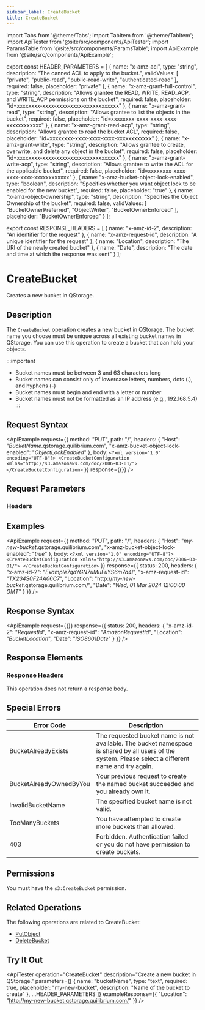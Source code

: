```yaml
---
sidebar_label: CreateBucket
title: CreateBucket
---
```


import Tabs from '@theme/Tabs';
import TabItem from '@theme/TabItem';
import ApiTester from '@site/src/components/ApiTester';
import ParamsTable from '@site/src/components/ParamsTable';
import ApiExample from '@site/src/components/ApiExample';

export const HEADER_PARAMETERS = [
  {
    name: "x-amz-acl",
    type: "string",
    description: "The canned ACL to apply to the bucket.",
    validValues: [
      "private",
      "public-read",
      "public-read-write",
      "authenticated-read"
    ],
    required: false,
    placeholder: "private"
  },
  {
    name: "x-amz-grant-full-control",
    type: "string",
    description: "Allows grantee the READ, WRITE, READ_ACP, and WRITE_ACP permissions on the bucket",
    required: false,
    placeholder: "id=xxxxxxxx-xxxx-xxxx-xxxx-xxxxxxxxxxxx"
  },
  {
    name: "x-amz-grant-read",
    type: "string",
    description: "Allows grantee to list the objects in the bucket",
    required: false,
    placeholder: "id=xxxxxxxx-xxxx-xxxx-xxxx-xxxxxxxxxxxx"
  },
  {
    name: "x-amz-grant-read-acp",
    type: "string",
    description: "Allows grantee to read the bucket ACL",
    required: false,
    placeholder: "id=xxxxxxxx-xxxx-xxxx-xxxx-xxxxxxxxxxxx"
  },
  {
    name: "x-amz-grant-write",
    type: "string",
    description: "Allows grantee to create, overwrite, and delete any object in the bucket",
    required: false,
    placeholder: "id=xxxxxxxx-xxxx-xxxx-xxxx-xxxxxxxxxxxx"
  },
  {
    name: "x-amz-grant-write-acp",
    type: "string",
    description: "Allows grantee to write the ACL for the applicable bucket",
    required: false,
    placeholder: "id=xxxxxxxx-xxxx-xxxx-xxxx-xxxxxxxxxxxx"
  },
  {
    name: "x-amz-bucket-object-lock-enabled",
    type: "boolean",
    description: "Specifies whether you want object lock to be enabled for the new bucket",
    required: false,
    placeholder: "true"
  },
  {
    name: "x-amz-object-ownership",
    type: "string",
    description: "Specifies the Object Ownership of the bucket",
    required: false,
    validValues: [
      "BucketOwnerPreferred",
      "ObjectWriter",
      "BucketOwnerEnforced"
    ],
    placeholder: "BucketOwnerEnforced"
  }
];

export const RESPONSE_HEADERS = [
  {
    name: "x-amz-id-2",
    description: "An identifier for the request"
  },
  {
    name: "x-amz-request-id",
    description: "A unique identifier for the request"
  },
  {
    name: "Location",
    description: "The URI of the newly created bucket"
  },
  {
    name: "Date",
    description: "The date and time at which the response was sent"
  }
];

# CreateBucket

Creates a new bucket in QStorage.

## Description

The `CreateBucket` operation creates a new bucket in QStorage. The bucket name you choose must be unique across all existing bucket names in QStorage. You can use this operation to create a bucket that can hold your objects.

:::important
- Bucket names must be between 3 and 63 characters long
- Bucket names can consist only of lowercase letters, numbers, dots (.), and hyphens (-)
- Bucket names must begin and end with a letter or number
- Bucket names must not be formatted as an IP address (e.g., 192.168.5.4)
:::

## Request Syntax

<ApiExample
  request={{
    method: "PUT",
    path: "/",
    headers: {
      "Host": "_BucketName_.qstorage.quilibrium.com",
      "x-amz-bucket-object-lock-enabled": "_ObjectLockEnabled_"
    },
    body: `<?xml version="1.0" encoding="UTF-8"?>
<CreateBucketConfiguration xmlns="http://s3.amazonaws.com/doc/2006-03-01/">
</CreateBucketConfiguration>`
  }}
  response={{}}
/>

## Request Parameters

### Headers

<ParamsTable parameters={HEADER_PARAMETERS} />

## Examples

<ApiExample
  request={{
    method: "PUT",
    path: "/",
    headers: {
      "Host": "_my-new-bucket_.qstorage.quilibrium.com",
      "x-amz-bucket-object-lock-enabled": "_true_"
    },
    body: `<?xml version="1.0" encoding="UTF-8"?>
<CreateBucketConfiguration xmlns="http://s3.amazonaws.com/doc/2006-03-01/">
</CreateBucketConfiguration>`
  }}
  response={{
    status: 200,
    headers: {
      "x-amz-id-2": "_Example7qoYGN7uMuFuYS6m7a4l_",
      "x-amz-request-id": "_TX234S0F24A06C7_",
      "Location": "http://_my-new-bucket_.qstorage.quilibrium.com/",
      "Date": "_Wed, 01 Mar 2024 12:00:00 GMT_"
    }
  }}
/>

## Response Syntax

<ApiExample
  request={{}}
  response={{
    status: 200,
    headers: {
      "x-amz-id-2": "_RequestId_",
      "x-amz-request-id": "_AmazonRequestId_",
      "Location": "_BucketLocation_",
      "Date": "_ISO8601Date_"
    }
  }}
/>

## Response Elements

### Response Headers

<ParamsTable responseElements={RESPONSE_HEADERS} type="response" />

This operation does not return a response body.

## Special Errors

| Error Code | Description |
|------------|-------------|
| BucketAlreadyExists | The requested bucket name is not available. The bucket namespace is shared by all users of the system. Please select a different name and try again. |
| BucketAlreadyOwnedByYou | Your previous request to create the named bucket succeeded and you already own it. |
| InvalidBucketName | The specified bucket name is not valid. |
| TooManyBuckets | You have attempted to create more buckets than allowed. |
| 403 | Forbidden. Authentication failed or you do not have permission to create buckets. |

## Permissions

You must have the `s3:CreateBucket` permission.

## Related Operations

The following operations are related to CreateBucket:

- [PutObject](/docs/api/q-storage/api-reference/object-operations/put-object)
- [DeleteBucket](/docs/api/q-storage/api-reference/bucket-operations/delete-bucket)

## Try It Out

<ApiTester
  operation="CreateBucket"
  description="Create a new bucket in QStorage."
  parameters={[
    {
      name: "bucketName",
      type: "text",
      required: true,
      placeholder: "my-new-bucket",
      description: "Name of the bucket to create"
    },
    ...HEADER_PARAMETERS
  ]}
  exampleResponse={{
    "Location": "http://my-new-bucket.qstorage.quilibrium.com/"
  }}
/> 